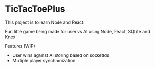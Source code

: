 # TicTacToePlus

This project is to learn Node and React.

Fun little game being made for user vs AI using Node, React, SQLite and Knex 

Features (WIP)

- User wins against AI storing based on socketIds 
- Multiple player synchronization
